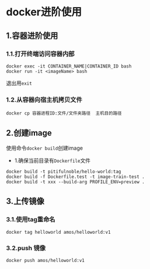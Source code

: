 # docker进阶使用

## 1.容器进阶使用

### 1.1.打开终端访问容器内部

```shell
docker exec -it CONTAINER_NAME|CONTAINER_ID bash
docker run -it <imageName> bash
```

退出用``exit``



### 1.2.从容器向宿主机拷贝文件

```ssh
docker cp 容器进程ID:文件/文件夹路径  主机目的路径
```



## 2.创建image

使用命令``docker build``创建image

- 1.确保当前目录有``Dockerfile``文件

```shell
docker build -t pitifulnoble/hello-world:tag
docker build -f Dockerfile.test -t image-train-test .
docker build -t xxx --build-arg PROFILE_ENV=preview .
```



## 3.上传镜像

### 3.1.使用tag重命名

```
docker tag helloworld amos/helloworld:v1
```



### 3.2.push 镜像

```
docker push amos/helloworld:v1
```

